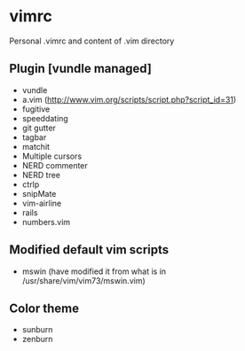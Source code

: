 # vimrc

Personal .vimrc and content of .vim directory

## Plugin [vundle managed]
* vundle
* a.vim (http://www.vim.org/scripts/script.php?script_id=31)
* fugitive
* speeddating
* git gutter
* tagbar
* matchit
* Multiple cursors
* NERD commenter
* NERD tree
* ctrlp
* snipMate
* vim-airline
* rails
* numbers.vim

## Modified default vim scripts
* mswin (have modified it from what is in /usr/share/vim/vim73/mswin.vim)

## Color theme
* sunburn
* zenburn
